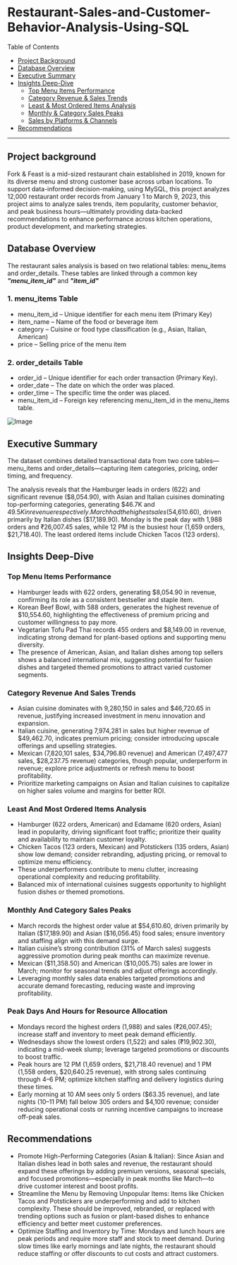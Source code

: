 # Restaurant-Sales-and-Customer-Behavior-Analysis-Using-SQL

Table of Contents

- [Project Background](#project-background)
- [Database Overview](#database-overview)
- [Executive Summary](#executive-summary)
- [Insights Deep-Dive](#insights-deep-dive)
    - [Top Menu Items Performance](#top-menu-items-performance)
    - [Category Revenue & Sales Trends](#category-revenue-and-sales-trends)
    - [Least & Most Ordered Items Analysis](#least-and-most-ordered-items-analysis)
    - [Monthly & Category Sales Peaks](#monthly-and-category-sales-peaks)
    - [Sales by Platforms & Channels](#peak-days-and-hours-for-resource-allocation)
- [Recommendations](#recommendations)

***

## Project background

Fork & Feast is a mid-sized restaurant chain established in 2019, known for its diverse menu and strong customer base across urban locations. To support data-informed decision-making, using MySQL, this project analyzes 12,000 restaurant order records from January 1 to March 9, 2023, this project aims to analyze sales trends, item popularity, customer behavior, and peak business hours—ultimately providing data-backed recommendations to enhance performance across kitchen operations, product development, and marketing strategies.

## Database Overview

The restaurant sales analysis is based on two relational tables: menu_items and order_details. These tables are linked through a common key <i><strong>"menu_item_id"</strong></i> and <i><strong>"item_id"</strong></i>
### 1. menu_items Table
<ul>
    <li>menu_item_id – Unique identifier for each menu item (Primary Key)</li>
    <li>item_name – Name of the food or beverage item</li>
    <li>category – Cuisine or food type classification (e.g., Asian, Italian, American)</li>
    <li>price – Selling price of the menu item</li>
</ul>

### 2. order_details Table
<ul>
    <li>order_id – Unique identifier for each order transaction (Primary Key).</li>
    <li>order_date – The date on which the order was placed.</li>
    <li>order_time – The specific time the order was placed.</li>
    <li>menu_item_id – Foreign key referencing menu_item_id in the menu_items table.</li>
</ul>

![Image](https://github.com/user-attachments/assets/d2ba5c6f-ecef-4fc6-8853-cd1a1de7ddbe)

## Executive Summary
 The dataset combines detailed transactional data from two core tables—menu_items and order_details—capturing item categories, pricing, order timing, and frequency.

The analysis reveals that the Hamburger leads in orders (622) and significant revenue ($8,054.90), with Asian and Italian cuisines dominating top-performing categories, generating $46.7K and $49.5K in revenue respectively. March had the highest sales ($54,610.60), driven primarily by Italian dishes ($17,189.90). Monday is the peak day with 1,988 orders and ₹26,007.45 sales, while 12 PM is the busiest hour (1,659 orders, $21,718.40). The least ordered items include Chicken Tacos (123 orders).

## Insights Deep-Dive

### Top Menu Items Performance
<ul>
    <li>Hamburger leads with 622 orders, generating $8,054.90 in revenue, confirming its role as a consistent bestseller and staple item.</li>
    <li>Korean Beef Bowl, with 588 orders, generates the highest revenue of $10,554.60, highlighting the effectiveness of premium pricing and customer willingness to pay more.</li>
    <li>Vegetarian Tofu Pad Thai records 455 orders and $8,149.00 in revenue, indicating strong demand for plant-based options and supporting menu diversity.</li>
    <li>The presence of American, Asian, and Italian dishes among top sellers shows a balanced international mix, suggesting potential for fusion dishes and targeted themed promotions to attract varied customer segments.</li>
</ul>

### Category Revenue And Sales Trends
<ul>
    <li>Asian cuisine dominates with 9,280,150 in sales and $46,720.65 in revenue, justifying increased investment in menu innovation and expansion.</li>
    <li>Italian cuisine, generating 7,974,281 in sales but higher revenue of $49,462.70, indicates premium pricing; consider introducing upscale offerings and upselling strategies.        </li>
    <li>Mexican (7,820,101 sales, $34,796.80 revenue) and American (7,497,477 sales, $28,237.75 revenue) categories, though popular, underperform in revenue; explore price                 adjustments or refresh menu to boost profitability.</li>
    <li>Prioritize marketing campaigns on Asian and Italian cuisines to capitalize on higher sales volume and margins for better ROI.</li>
</ul>

### Least And Most Ordered Items Analysis
<ul>
    <li>Hamburger (622 orders, American) and Edamame (620 orders, Asian) lead in popularity, driving significant foot traffic; prioritize their quality and availability to maintain customer loyalty.</li>
    <li>Chicken Tacos (123 orders, Mexican) and Potstickers (135 orders, Asian) show low demand; consider rebranding, adjusting pricing, or removal to optimize menu efficiency.</li>
    <li>These underperformers contribute to menu clutter, increasing operational complexity and reducing profitability.</li>
    <li>Balanced mix of international cuisines suggests opportunity to highlight fusion dishes or themed promotions.</li>
</ul>

### Monthly And Category Sales Peaks
<ul>
<li>March records the highest order value at $54,610.60, driven primarily by Italian ($17,189.90) and Asian ($16,056.45) food sales; ensure inventory and staffing align with this demand surge.</li>
<li>Italian cuisine’s strong contribution (31% of March sales) suggests aggressive promotion during peak months can maximize revenue.</li>
<li>Mexican ($11,358.50) and American ($10,005.75) sales are lower in March; monitor for seasonal trends and adjust offerings accordingly.</li>
<li>Leveraging monthly sales data enables targeted promotions and accurate demand forecasting, reducing waste and improving profitability.</li>
</ul>

### Peak Days And Hours for Resource Allocation
<ul>
<li>Mondays record the highest orders (1,988) and sales (₹26,007.45); increase staff and inventory to meet peak demand efficiently.</li>
<li>Wednesdays show the lowest orders (1,522) and sales (₹19,902.30), indicating a mid-week slump; leverage targeted promotions or discounts to boost traffic.</li>
<li>Peak hours are 12 PM (1,659 orders, $21,718.40 revenue) and 1 PM (1,558 orders, $20,640.25 revenue), with strong sales continuing through 4–6 PM; optimize kitchen staffing and delivery logistics during these times.</li>
<li>Early morning at 10 AM sees only 5 orders ($63.35 revenue), and late nights (10–11 PM) fall below 305 orders and $4,100 revenue; consider reducing operational costs or running incentive campaigns to increase off-peak sales.</li>
</ul>

## Recommendations
<ul>
<li>Promote High-Performing Categories (Asian & Italian):
Since Asian and Italian dishes lead in both sales and revenue, the restaurant should expand these offerings by adding premium versions, seasonal specials, and focused promotions—especially in peak months like March—to drive customer interest and boost profits.</li>

<li>Streamline the Menu by Removing Unpopular Items:
Items like Chicken Tacos and Potstickers are underperforming and add to kitchen complexity. These should be improved, rebranded, or replaced with trending options such as fusion or plant-based dishes to enhance efficiency and better meet customer preferences.</li>

<li>Optimize Staffing and Inventory by Time:
Mondays and lunch hours are peak periods and require more staff and stock to meet demand. During slow times like early mornings and late nights, the restaurant should reduce staffing or offer discounts to cut costs and attract customers.</li>
</ul>
